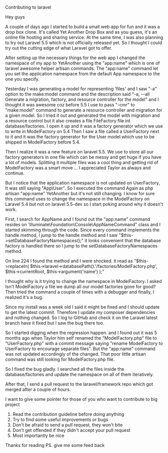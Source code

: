 Contributing to laravel

Hey guys

A couple of days ago I started to build a small web app for fun and it was a drop box clone. It's called Yet Another Drop Box and as you guess, it's an online file hosting and sharing service. At the same time, I was also planning to try out Laravel 5.5 which is not officially released yet. So I thought I could try out the cutting edge of what Laravel got to offer.

After setting up the necessary things for the web app I changed the namespace of my app to YetAnother using the "app:name" which is one of laravel awesome helper artisan commands. The "app:name" command let you set the application namespace from the default App namespace to the one you specify.

Yesterday I was generating a model for representing 'files' and I saw "-a" option to the make:model command and the description said "-a, --all             Generate a migration, factory, and resource controller for the model" and I thought it was awesome coz before 5.5 I use to pass "-cmr" to "make:model" command to generate a resource controller and migration for a given model.  So I tried it out and generated the model with migration and a resource control but it also creates a file FileFactory file int database/factories. I open it up and it was a factory generator which we use to write in ModelFactory on 5.4 Then I saw a file called a UserFactory next to it and it was the factory generator for the User model which use to be shipped in ModelFactory before 5.4.

Then I realize it was a new feature on laravel 5.5. We use to store all our factory generators in one file which can be messy and get huge if you have a lot of models. Splitting it multiple files was a cool thing and getting rid of ModelFactory was a smart move ... I appreciated Taylor as always and continue.

But I notice that the application namespace is not updated on UserFactory, It was still saying "App\User". So I executed the command Again as php artisan "app:name" YetAnother but it's not still changing. I know for sure this command uses to change the namespace in the ModelFactory on Laravel 5.4 but not on laravel 5.5-dev so I start poking around why it doesn't work.

First, I search for AppName and I found out the "app:name" command resides on 'Illuminate\Foundation\Console\AppNameCommand" class and I started skimming through the code. Since every command implements the handle method, I jump to the handle method and I saw "$this->setDatabaseFactoryNamespaces();" it looks convenient that the database factory is handled there so I jump to the setDatabaseFactoryNamespaces method.

On line 224 I found the method and I were shocked. it read as "$this->replaceIn(
            $this->laravel->databasePath().'/factories/ModelFactory.php',
            $this->currentRoot, $this->argument('name')
        );"

I thought why is it trying to change the namespace in ModelFactory. I asked Isn't ModelFactory a file we dump all our model factories gone for good? Then tried the command a couple of times with a debugger and finally, I realized it's a bug. 

Since my install was a week old I said it might be fixed and I should update to get the latest commit. Therefore I update my composer dependencies and nothing changed. So I log to GitHub and check it on the Laravel latest branch have it fixed but I saw the bug there too.

So I started digging when the regression happen. and I found out it was 5 months ago when Taylor him self renamed the "ModelFactory.php" file to "UserFactory.php" with a commit message saying "rename ModelFactory to UserFactory to encourage separate files". But the "app:name" command was not updated accordingly of the changed. That poor little artisan command was still looking for ModelFactory.php file.

So I fixed the bug gladly. I searched all the files inside the database/factories and update the namespace on all of them iteratively. 

After that, I send a pull request to the laravel/framework repo which got merged after a couple of hours.

I want to give some pointer for those of you who want to contribute to big project
 1. Read the contribution guideline before doing anything
 2. Try to find some useful improvements or bugs
 3. Don't be afraid to send a pull request, they won't bite
 4. Don't get offended if they didn't accept your pull request
 5. Most importantly be nice

Thanks for reading
PS. give me some feed back 
